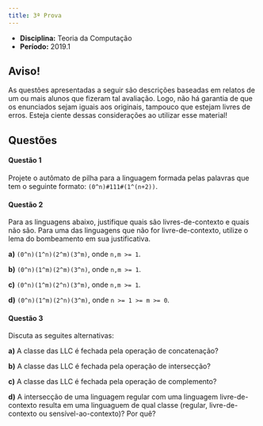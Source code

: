 ```yaml
---
title: 3ª Prova
---
```


- **Disciplina:** Teoria da Computação
- **Período:** 2019.1

## Aviso!

As questões apresentadas a seguir são descrições baseadas em relatos de um ou mais alunos que fizeram tal avaliação. Logo, não há garantia de que os enunciados sejam iguais aos originais, tampouco que estejam livres de erros. Esteja ciente dessas considerações ao utilizar esse material!

## Questões

#### Questão 1 

Projete o autômato de pilha para a linguagem formada pelas palavras que tem o seguinte formato: `(0^n)#111#(1^(n+2))`.

#### Questão 2

Para as linguagens abaixo, justifique quais são livres-de-contexto e quais não são. Para uma das linguagens que não for livre-de-contexto, utilize o lema do bombeamento em sua justificativa.

**a)** `(0^n)(1^n)(2^m)(3^m)`, onde `n,m >= 1`.

**b)** `(0^n)(1^m)(2^m)(3^n)`, onde `n,m >= 1`.

**c)** `(0^n)(1^m)(2^n)(3^m)`, onde `n,m >= 1`.

**d)** `(0^n)(1^m)(2^n)(3^m)`, onde `n >= 1 >= m >= 0`.

#### Questão 3

Discuta as seguites alternativas:

**a)** A classe das LLC é fechada pela operação de concatenação?

**b)** A classe das LLC é fechada pela operação de intersecção?

**c)** A classe das LLC é fechada pela operação de complemento?

**d)** A intersecção de uma linguagem regular com uma linguagem livre-de-contexto resulta em uma linguaguem de qual classe (regular, livre-de-contexto ou sensível-ao-contexto)? Por quê?